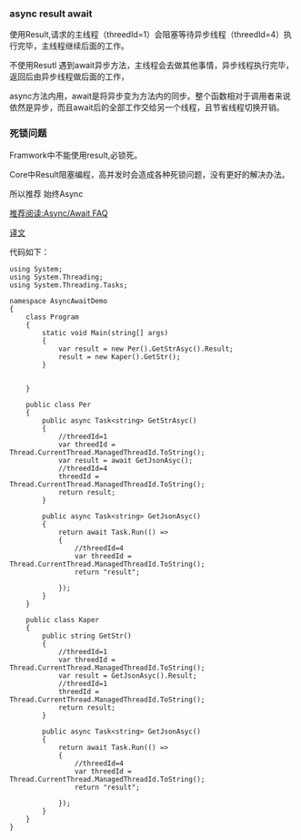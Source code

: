 ### async result await

使用Result,请求的主线程（threedId=1）会阻塞等待异步线程（threedId=4）执行完毕，主线程继续后面的工作。  

不使用Resutl 遇到await异步方法，主线程会去做其他事情，异步线程执行完毕，返回后由异步线程做后面的工作，  

async方法内用，await是将异步变为方法内的同步。整个函数相对于调用者来说依然是异步，而且await后的全部工作交给另一个线程，且节省线程切换开销。

### 死锁问题
Framwork中不能使用result,必锁死。  

Core中Result阻塞编程，高并发时会造成各种死锁问题，没有更好的解决办法。  
  
所以推荐 始终Async  

[推荐阅读:Async/Await FAQ](https://devblogs.microsoft.com/pfxteam/asyncawait-faq/)  

[译文](https://www.cnblogs.com/heyuquan/p/async-deadlock.html)

代码如下：
```
using System;
using System.Threading;
using System.Threading.Tasks;

namespace AsyncAwaitDemo
{
    class Program
    {
        static void Main(string[] args)
        {
            var result = new Per().GetStrAsyc().Result;
            result = new Kaper().GetStr();
        }


    }

    public class Per
    {
        public async Task<string> GetStrAsyc()
        {
            //threedId=1
            var threedId = Thread.CurrentThread.ManagedThreadId.ToString();
            var result = await GetJsonAsyc();
            //threedId=4
            threedId = Thread.CurrentThread.ManagedThreadId.ToString();
            return result;
        }

        public async Task<string> GetJsonAsyc()
        {
            return await Task.Run(() =>
            {
                //threedId=4
                var threedId = Thread.CurrentThread.ManagedThreadId.ToString();
                return "result";

            });
        }
    }

    public class Kaper
    {
        public string GetStr()
        {
            //threedId=1
            var threedId = Thread.CurrentThread.ManagedThreadId.ToString();
            var result = GetJsonAsyc().Result;
            //threedId=1
            threedId = Thread.CurrentThread.ManagedThreadId.ToString();
            return result;
        }

        public async Task<string> GetJsonAsyc()
        {
            return await Task.Run(() =>
            {
                //threedId=4
                var threedId = Thread.CurrentThread.ManagedThreadId.ToString();
                return "result";

            });
        }
    }
}

```
